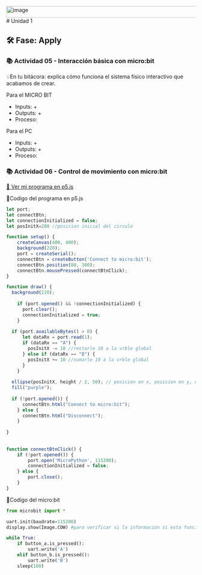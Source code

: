 <img width="539" height="31" alt="image" src="https://github.com/user-attachments/assets/46a4de91-6f10-44b8-b960-3411b3b3c2d4" /># Unidad 1

## 🛠 Fase: Apply

### 📚 Actividad 05 - Interacción básica con micro:bit
💡En tu bitácora: explica cómo funciona el sistema físico interactivo que acabamos de crear.

Para el MICRO BIT
+ Inputs:
  + 
+ Outputs:
  + 
+ Proceso: 
  
Para el PC
+ Inputs:
  + 
+ Outputs:
  + 
+ Proceso: 


### 📚 Actividad 06 - Control de movimiento con micro:bit
[🌟 Ver mi programa en p5.js](https://editor.p5js.org/VanDiosa/sketches/y62ebcBxG)

🌟Codigo del programa en p5.js
```javascript
let port; 
let connectBtn; 
let connectionInitialized = false;
let posInitX=200 //posicion inicial del circulo

function setup() {
    createCanvas(400, 400); 
    background(220); 
    port = createSerial(); 
    connectBtn = createButton('Connect to micro:bit'); 
    connectBtn.position(80, 300); 
    connectBtn.mousePressed(connectBtnClick); 
}

function draw() {
  background(220);
  
    if (port.opened() && !connectionInitialized) { 
      port.clear();
      connectionInitialized = true;
    }
  
  if (port.availableBytes() > 0) { 
      let dataRx = port.read(1); 
      if (dataRx == "A") {
        posInitX -= 10 //restarle 10 a la vrble global 
      } else if (dataRx == "B") {
        posInitX += 10 //sumarle 10 a la vrble global
      }
    }
  
  ellipse(posInitX, height / 2, 50); // posicion en x, posicion en y, diametro
  fill("purple");
  
  if (!port.opened()) {
      connectBtn.html("Connect to micro:bit");
    } else {
      connectBtn.html("Disconnect");
    }
  
}
  
  
function connectBtnClick() {
    if (!port.opened()) { 
        port.open('MicroPython', 115200); 
        connectionInitialized = false; 
    } else {
        port.close();
    }
}
```

🌟Codigo del micro:bit
```python
from microbit import *

uart.init(baudrate=115200)
display.show(Image.COW) #para verificar si la informacion si esta funcionando

while True:
    if button_a.is_pressed():
        uart.write('A') 
    elif button_b.is_pressed():
        uart.write('B') 
    sleep(100)
```

